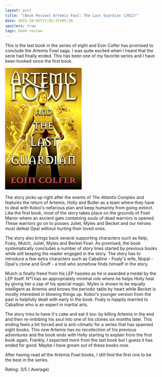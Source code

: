 ```yaml
---
layout: post
title: "[Book Review] Artemis Fowl: The Last Guardian (2012)"
date: 2015-10-02T23:01:27+05:30
spoilers: true
tags: book-review
---
```


This is the last book in the series of eight and Eoin Colfer has promised to conclude the Artemis Fowl saga. I was quite excited when I heard that the serie had finally ended. This has been one of my favorite series and I have been hooked since the first book.

![Artemis Fowl: The Last Guardian (2012)](/img/book-cover-artemis-fowl-the-last-guardian-2012.jpg 'Artemis Fowl: The Last Guardian (2012)')

The story picks up right after the events of *The Atlantis Complex* and features the return of Artemis, Holly and Butler as a team where they have to deal with Koboi's nefarious plan and keep humanity from going extinct.
Like the first book, most of the story takes place on the grounds of Fowl Manor where an ancient gate containing souls of dead warriors is opened.
These warriors go on to posses Juliet, Myles and Becket and our heroes must defeat Opal without hurting their loved ones.

The story also brings back several supporting characters such as Kelp, Foaly, Mulch, Juliet, Myles and Becket Fowl. 
As promised, the book systematically concludes a number of story lines started by previous books while still keeping the reader engaged in the story.
The story has to introduce a few extra characters such as Caballine - Foaly's wife, Nopal - Opal's clone and Gruff - a troll who somehow finds himself in the story.

Mulch is finally freed from his LEP hassles as he is awarded a medal by the LEP itself.
N°1 has an appropriately minimal role where he helps Holly heal by giving her a zap of his special magic.
Myles is shown to be equally intelligent as Artemis and knows the periodic table by heart while Becket is mostly interested in blowing things up.
Koboi's younger version from the past is helpfully dealt with early in the book.
Foaly is happily married to Caballine who is an expert in martial arts.

The story tries to have it's cake and eat it too: by killing Artemis in the end and then re-imbibing his soul into one of his clones six months later.
This ending feels a bit forced and is anti-climatic for a series that has spanned eight books.
This *new* Artemis has no recollection of his previous adventures and the book ends with Holly starting to explain from the first book again.
Frankly, I expected more from the last book but I guess it has ended for good. Maybe I have grown out of these books now.

After having read all the Artemis Fowl books, I still find the first one to be the best in the series.

Rating: 3/5 ( Average)
